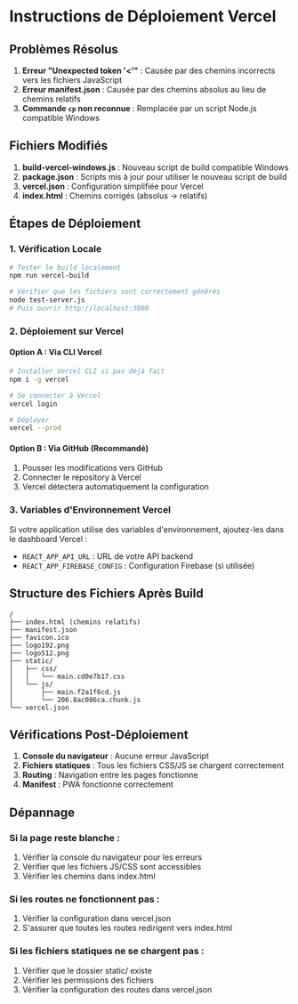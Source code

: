 # Instructions de Déploiement Vercel

## Problèmes Résolus

1. **Erreur "Unexpected token '<'"** : Causée par des chemins incorrects vers les fichiers JavaScript
2. **Erreur manifest.json** : Causée par des chemins absolus au lieu de chemins relatifs
3. **Commande `cp` non reconnue** : Remplacée par un script Node.js compatible Windows

## Fichiers Modifiés

1. **build-vercel-windows.js** : Nouveau script de build compatible Windows
2. **package.json** : Scripts mis à jour pour utiliser le nouveau script de build
3. **vercel.json** : Configuration simplifiée pour Vercel
4. **index.html** : Chemins corrigés (absolus → relatifs)

## Étapes de Déploiement

### 1. Vérification Locale
```bash
# Tester le build localement
npm run vercel-build

# Vérifier que les fichiers sont correctement générés
node test-server.js
# Puis ouvrir http://localhost:3000
```

### 2. Déploiement sur Vercel

#### Option A : Via CLI Vercel
```bash
# Installer Vercel CLI si pas déjà fait
npm i -g vercel

# Se connecter à Vercel
vercel login

# Déployer
vercel --prod
```

#### Option B : Via GitHub (Recommandé)
1. Pousser les modifications vers GitHub
2. Connecter le repository à Vercel
3. Vercel détectera automatiquement la configuration

### 3. Variables d'Environnement Vercel

Si votre application utilise des variables d'environnement, ajoutez-les dans le dashboard Vercel :

- `REACT_APP_API_URL` : URL de votre API backend
- `REACT_APP_FIREBASE_CONFIG` : Configuration Firebase (si utilisée)

## Structure des Fichiers Après Build

```
/
├── index.html (chemins relatifs)
├── manifest.json
├── favicon.ico
├── logo192.png
├── logo512.png
├── static/
│   ├── css/
│   │   └── main.cd0e7b17.css
│   └── js/
│       ├── main.f2a1f6cd.js
│       └── 206.8ac086ca.chunk.js
└── vercel.json
```

## Vérifications Post-Déploiement

1. **Console du navigateur** : Aucune erreur JavaScript
2. **Fichiers statiques** : Tous les fichiers CSS/JS se chargent correctement
3. **Routing** : Navigation entre les pages fonctionne
4. **Manifest** : PWA fonctionne correctement

## Dépannage

### Si la page reste blanche :
1. Vérifier la console du navigateur pour les erreurs
2. Vérifier que les fichiers JS/CSS sont accessibles
3. Vérifier les chemins dans index.html

### Si les routes ne fonctionnent pas :
1. Vérifier la configuration dans vercel.json
2. S'assurer que toutes les routes redirigent vers index.html

### Si les fichiers statiques ne se chargent pas :
1. Vérifier que le dossier static/ existe
2. Vérifier les permissions des fichiers
3. Vérifier la configuration des routes dans vercel.json